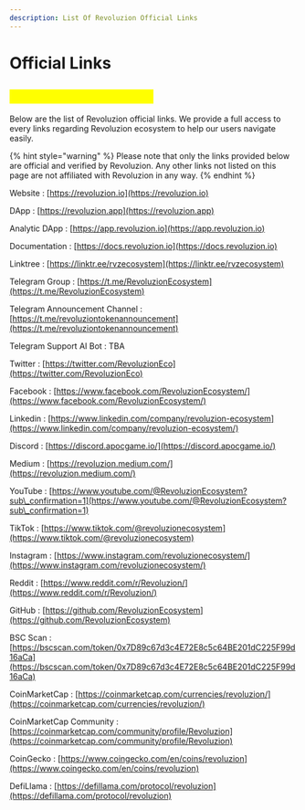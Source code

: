 ```yaml
---
description: List Of Revoluzion Official Links
---
```


# Official Links

## <mark style="color:yellow;">Revoluzion Official Links</mark>

Below are the list of Revoluzion official links. We provide a full access to every links regarding Revoluzion ecosystem to help our users navigate easily.

{% hint style="warning" %}
Please note that only the links provided below are official and verified by Revoluzion. Any other links not listed on this page are not affiliated with Revoluzion in any way.
{% endhint %}

Website : [https://revoluzion.io](https://revoluzion.io)

DApp : [https://revoluzion.app](https://revoluzion.app)

Analytic DApp : [https://app.revoluzion.io](https://app.revoluzion.io)

Documentation : [https://docs.revoluzion.io](https://docs.revoluzion.io)

Linktree : [https://linktr.ee/rvzecosystem](https://linktr.ee/rvzecosystem)

Telegram Group : [https://t.me/RevoluzionEcosystem](https://t.me/RevoluzionEcosystem)

Telegram Announcement Channel : [https://t.me/revoluziontokenannouncement](https://t.me/revoluziontokenannouncement)

Telegram Support AI Bot : TBA

Twitter : [https://twitter.com/RevoluzionEco](https://twitter.com/RevoluzionEco)

Facebook : [https://www.facebook.com/RevoluzionEcosystem/](https://www.facebook.com/RevoluzionEcosystem/)

Linkedin : [https://www.linkedin.com/company/revoluzion-ecosystem](https://www.linkedin.com/company/revoluzion-ecosystem/)

Discord : [https://discord.apocgame.io/](https://discord.apocgame.io/)

Medium : [https://revoluzion.medium.com/](https://revoluzion.medium.com/)

YouTube : [https://www.youtube.com/@RevoluzionEcosystem?sub\_confirmation=1](https://www.youtube.com/@RevoluzionEcosystem?sub\_confirmation=1)

TikTok : [https://www.tiktok.com/@revoluzionecosystem](https://www.tiktok.com/@revoluzionecosystem)

Instagram : [https://www.instagram.com/revoluzionecosystem/](https://www.instagram.com/revoluzionecosystem/)

Reddit : [https://www.reddit.com/r/Revoluzion/](https://www.reddit.com/r/Revoluzion/)

GitHub : [https://github.com/RevoluzionEcosystem](https://github.com/RevoluzionEcosystem)

BSC Scan : [https://bscscan.com/token/0x7D89c67d3c4E72E8c5c64BE201dC225F99d16aCa](https://bscscan.com/token/0x7D89c67d3c4E72E8c5c64BE201dC225F99d16aCa)

CoinMarketCap : [https://coinmarketcap.com/currencies/revoluzion/](https://coinmarketcap.com/currencies/revoluzion/)

CoinMarketCap Community : [https://coinmarketcap.com/community/profile/Revoluzion](https://coinmarketcap.com/community/profile/Revoluzion)

CoinGecko : [https://www.coingecko.com/en/coins/revoluzion](https://www.coingecko.com/en/coins/revoluzion)

DefiLlama : [https://defillama.com/protocol/revoluzion](https://defillama.com/protocol/revoluzion)
